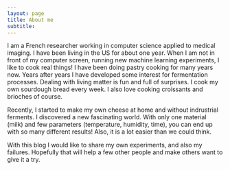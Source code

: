 ```yaml
---
layout: page
title: About me
subtitle:   
---
```


I am a French researcher working in computer science applied to medical imaging. I have been living in the US for about one year. 
When I am not in front of my computer screen, running new machine learning experiments, I like to cook real things! I have been doing pastry cooking for many years now. Years after years I have developed some interest for fermentation processes. Dealing with living matter is fun and full of surprises. I cook my own sourdough bread every week. I also love cooking croissants and brioches of course.

Recently, I started to make my own cheese at home and without indrustrial ferments. I discovered a new fascinating world. With only one material (milk) and few parameters (temperature, humidity, time), you can end up with so many different results! Also, it is a lot easier than we could think.

With this blog I would like to share my own experiments, and also my failures. Hopefully that will help a few other people and make others want to give it a try.
